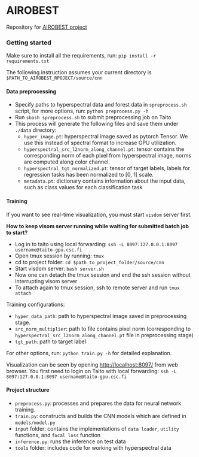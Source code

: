 # AIROBEST
Repository for [AIROBEST project](https://sensillence.github.io/AIROBEST/)

### Getting started
Make sure to install all the requirements, run: `pip install -r requirements.txt`

The following instruction assumes your current directory is `$PATH_TO_AIROBEST_RPOJECT/source/cnn`
#### Data preprocessing
- Specify paths to hyperspectral data and forest data in `spreprocess.sh` script, for more options, run: `python preprocess.py -h`
- Run `sbash spreprocess.sh` to submit preprocessing job on Taito
- This process will generate the following files and save them under `./data` directory:
    * `hyper_image.pt`: hyperspectral image saved as pytorch Tensor. We use this instead of spectral format to increase GPU utilization.
    * `hyperspectral_src_l2norm_along_channel.pt`: tensor contains the corresponding norm of each pixel from hyperspectral image, norms are computed along color channel.
    * `hyperspectral_tgt_normalized.pt`: tensor of target labels, labels for regression tasks has been normalized to [0, 1] scale.
    * `metadata.pt`: dictionary contains information about the input data, such as class values for each classification task
    
#### Training
If you want to see real-time visualization, you must start `visdom` server first.

**How to keep visom server running while waiting for submitted batch job to start?**
- Log in to taito using local forwarding: `ssh -L 8097:127.0.0.1:8097 username@taito-gpu.csc.fi`
- Open tmux session by running: `tmux`
- cd to project folder: `cd $path_to_project_folder/source/cnn`
- Start visdom server: `bash server.sh`
- Now one can detach the tmux session and end the ssh session without interrupting visom server
- To attach again to tmux session, ssh to remote server and run `tmux attach`

Training configurations:
- `hyper_data_path`: path to hyperspectral image saved in preprocessing stage.
- `src_norm_multiplier`: path to file contains pixel norm (corresponding to `hyperspectral_src_l2norm_along_channel.pt` file in preprocessing stage)
- `tgt_path`: path to target label

For other options, run: `python train.py -h` for detailed explanation.

Visualization can be seen by opening [http://localhost:8097/](http://localhost:8097/) from web browser. You first need to login on Taito with local forwarding: `ssh -L 8097:127.0.0.1:8097 username@taito-gpu.csc.fi`

#### Project structure
- `preprocess.py`: processes and prepares the data for neural network training.
- `train.py`: constructs and builds the CNN models which are defined in `models/model.py`
- `input` folder: contains the implementations of `data loader`, `utility` functions, and `focal loss` function 
- `inference.py`: runs the inference on test data
- `tools` folder: includes code for working with hyperspectral data
